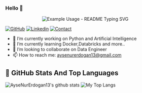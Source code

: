 ### Hello 👋
<p align="center">
  <img src="https://readme-typing-svg.demolab.com/?lines=I+am+a+Software+Engineer+;&font=Fira%20Code&center=true&width=380&height=50&duration=4000&pause=1000" alt="Example Usage - README Typing SVG">
</p>

[![GitHub](https://img.shields.io/badge/SUPPORT%20AT-GITHUB-blue?style=for-the-badge&logo=github)](https://github.com/AyseNurErdogan13) 
[![Linkedin](https://img.shields.io/badge/MY%20PROFILE-Linkedin-blue?style=for-the-badge&logo=github)](https://www.linkedin.com/in/ayşenur-erdoğan-36310a208/) 
[![Contact](https://img.shields.io/badge/CONTACT-GMAIL-yellow?style=for-the-badge&logo=gmail&logoColor=white)](mailto:aysenurerdogan13@gmail.com)

 
- 🔭 I’m currently working on Python and Artificial Intelligence
- 🌱 I’m currently learning Docker,Databricks and more.. 
- 👯 I’m looking to collaborate on Data Engineer 
- 📫 How to reach me: aysenurerdogan13@gmail.com

## 📌 GitHub Stats And Top Languages

<p float="center">
  <img  src="https://github-readme-stats.vercel.app/api?username=AyseNurErdogan13&show_icons=true&count_private=true&hide=contribs,issues" alt="AyseNurErdogan13's github stats" />
  
  <img  src="https://github-readme-stats.vercel.app/api/top-langs/?username=AyseNurErdogan13&layout=compact&hide=html,css" alt="My Top Langs" />
</p>
